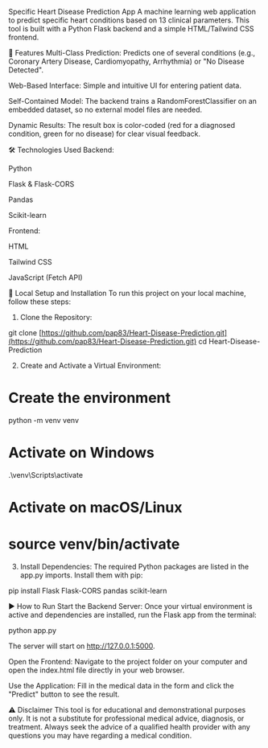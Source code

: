 Specific Heart Disease Prediction App
A machine learning web application to predict specific heart conditions based on 13 clinical parameters. This tool is built with a Python Flask backend and a simple HTML/Tailwind CSS frontend.

🌟 Features
Multi-Class Prediction: Predicts one of several conditions (e.g., Coronary Artery Disease, Cardiomyopathy, Arrhythmia) or "No Disease Detected".

Web-Based Interface: Simple and intuitive UI for entering patient data.

Self-Contained Model: The backend trains a RandomForestClassifier on an embedded dataset, so no external model files are needed.

Dynamic Results: The result box is color-coded (red for a diagnosed condition, green for no disease) for clear visual feedback.

🛠️ Technologies Used
Backend:

Python

Flask & Flask-CORS

Pandas

Scikit-learn

Frontend:

HTML

Tailwind CSS

JavaScript (Fetch API)

🚀 Local Setup and Installation
To run this project on your local machine, follow these steps:

1. Clone the Repository:

git clone [https://github.com/pap83/Heart-Disease-Prediction.git](https://github.com/pap83/Heart-Disease-Prediction.git)
cd Heart-Disease-Prediction

2. Create and Activate a Virtual Environment:

# Create the environment
python -m venv venv

# Activate on Windows
.\venv\Scripts\activate

# Activate on macOS/Linux
# source venv/bin/activate

3. Install Dependencies:
The required Python packages are listed in the app.py imports. Install them with pip:

pip install Flask Flask-CORS pandas scikit-learn

▶️ How to Run
Start the Backend Server:
Once your virtual environment is active and dependencies are installed, run the Flask app from the terminal:

python app.py

The server will start on http://127.0.0.1:5000.

Open the Frontend:
Navigate to the project folder on your computer and open the index.html file directly in your web browser.

Use the Application:
Fill in the medical data in the form and click the "Predict" button to see the result.

⚠️ Disclaimer
This tool is for educational and demonstrational purposes only. It is not a substitute for professional medical advice, diagnosis, or treatment. Always seek the advice of a qualified health provider with any questions you may have regarding a medical condition.
